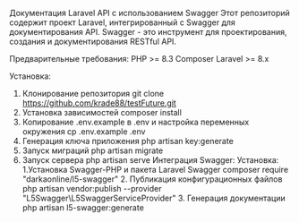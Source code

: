 Документация Laravel API с использованием Swagger
Этот репозиторий содержит проект Laravel, интегрированный с Swagger для документирования API. 
Swagger - это инструмент для проектирования, создания и документирования RESTful API.

Предварительные требования:
PHP >= 8.3
Composer
Laravel >= 8.x

Установка:
1. Клонирование репозитория
    git clone https://github.com/krade88/testFuture.git
2. Установка зависимостей
   composer install
3. Копирование .env.example в .env и настройка переменных окружения
   cp .env.example .env
4. Генерация ключа приложения
   php artisan key:generate
5. Запуск миграций
    php artisan migrate
6. Запуск сервера
   php artisan serve
Интеграция Swagger:
    Установка:
       1.Установка Swagger-PHP и пакета Laravel Swagger
           composer require "darkaonline/l5-swagger"
       2. Публикация конфигурационных файлов
           php artisan vendor:publish --provider "L5Swagger\L5SwaggerServiceProvider"
       3. Генерация документации
           php artisan l5-swagger:generate
